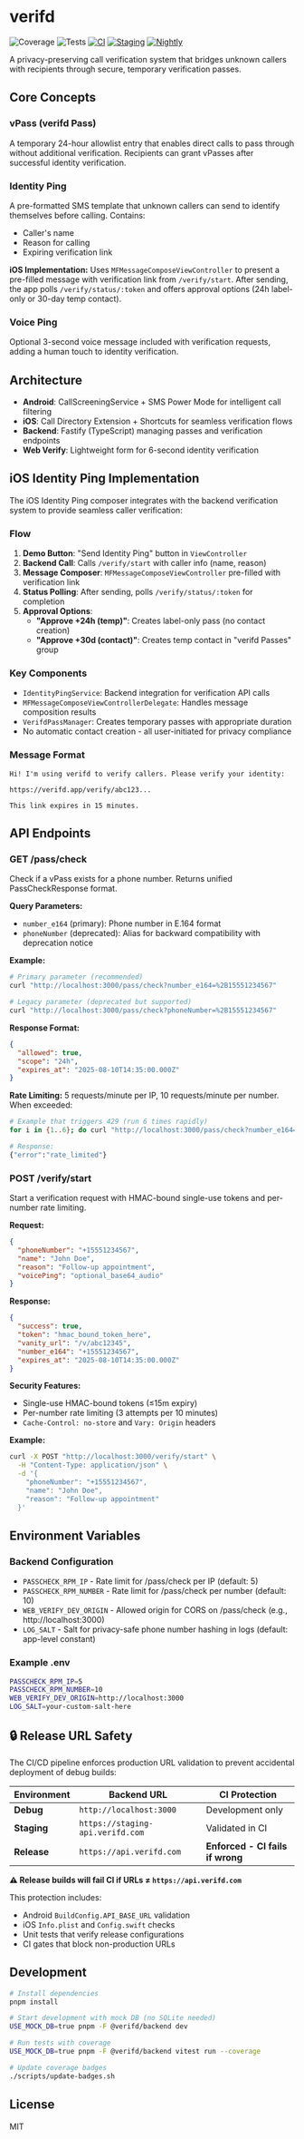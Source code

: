 # verifd

![Coverage](https://img.shields.io/badge/coverage-40%25-yellow)
![Tests](https://img.shields.io/badge/tests-25%20passing-success)
[![CI](https://github.com/verifd/verifd/actions/workflows/ci.yml/badge.svg)](https://github.com/verifd/verifd/actions/workflows/ci.yml)
[![Staging](https://img.shields.io/github/actions/workflow/status/verifd/verifd/staging-smoke.yml?branch=main&label=staging)](https://github.com/verifd/verifd/actions/workflows/staging-smoke.yml)
[![Nightly](https://img.shields.io/github/actions/workflow/status/verifd/verifd/nightly-smoke.yml?label=nightly)](https://github.com/verifd/verifd/actions/workflows/nightly-smoke.yml)

A privacy-preserving call verification system that bridges unknown callers with recipients through secure, temporary verification passes.

## Core Concepts

### vPass (verifd Pass)
A temporary 24-hour allowlist entry that enables direct calls to pass through without additional verification. Recipients can grant vPasses after successful identity verification.

### Identity Ping
A pre-formatted SMS template that unknown callers can send to identify themselves before calling. Contains:
- Caller's name
- Reason for calling
- Expiring verification link

**iOS Implementation:** Uses `MFMessageComposeViewController` to present a pre-filled message with verification link from `/verify/start`. After sending, the app polls `/verify/status/:token` and offers approval options (24h label-only or 30-day temp contact).

### Voice Ping
Optional 3-second voice message included with verification requests, adding a human touch to identity verification.

## Architecture

- **Android**: CallScreeningService + SMS Power Mode for intelligent call filtering
- **iOS**: Call Directory Extension + Shortcuts for seamless verification flows
- **Backend**: Fastify (TypeScript) managing passes and verification endpoints
- **Web Verify**: Lightweight form for 6-second identity verification

## iOS Identity Ping Implementation

The iOS Identity Ping composer integrates with the backend verification system to provide seamless caller verification:

### Flow
1. **Demo Button**: "Send Identity Ping" button in `ViewController`
2. **Backend Call**: Calls `/verify/start` with caller info (name, reason)
3. **Message Composer**: `MFMessageComposeViewController` pre-filled with verification link
4. **Status Polling**: After sending, polls `/verify/status/:token` for completion
5. **Approval Options**: 
   - **"Approve +24h (temp)"**: Creates label-only pass (no contact creation)
   - **"Approve +30d (contact)"**: Creates temp contact in "verifd Passes" group

### Key Components
- `IdentityPingService`: Backend integration for verification API calls
- `MFMessageComposeViewControllerDelegate`: Handles message composition results
- `VerifdPassManager`: Creates temporary passes with appropriate duration
- No automatic contact creation - all user-initiated for privacy compliance

### Message Format
```
Hi! I'm using verifd to verify callers. Please verify your identity:

https://verifd.app/verify/abc123...

This link expires in 15 minutes.
```

## API Endpoints

### GET /pass/check

Check if a vPass exists for a phone number. Returns unified PassCheckResponse format.

**Query Parameters:**
- `number_e164` (primary): Phone number in E.164 format
- `phoneNumber` (deprecated): Alias for backward compatibility with deprecation notice

**Example:**
```bash
# Primary parameter (recommended)
curl "http://localhost:3000/pass/check?number_e164=%2B15551234567"

# Legacy parameter (deprecated but supported)
curl "http://localhost:3000/pass/check?phoneNumber=%2B15551234567"
```

**Response Format:**
```json
{
  "allowed": true,
  "scope": "24h",
  "expires_at": "2025-08-10T14:35:00.000Z"
}
```

**Rate Limiting:** 5 requests/minute per IP, 10 requests/minute per number. When exceeded:
```bash
# Example that triggers 429 (run 6 times rapidly)
for i in {1..6}; do curl "http://localhost:3000/pass/check?number_e164=%2B15551234567"; done

# Response:
{"error":"rate_limited"}
```

### POST /verify/start

Start a verification request with HMAC-bound single-use tokens and per-number rate limiting.

**Request:**
```json
{
  "phoneNumber": "+15551234567",
  "name": "John Doe", 
  "reason": "Follow-up appointment",
  "voicePing": "optional_base64_audio"
}
```

**Response:**
```json
{
  "success": true,
  "token": "hmac_bound_token_here",
  "vanity_url": "/v/abc12345",
  "number_e164": "+15551234567",
  "expires_at": "2025-08-10T14:35:00.000Z"
}
```

**Security Features:**
- Single-use HMAC-bound tokens (≤15m expiry)
- Per-number rate limiting (3 attempts per 10 minutes)
- `Cache-Control: no-store` and `Vary: Origin` headers

**Example:**
```bash
curl -X POST "http://localhost:3000/verify/start" \
  -H "Content-Type: application/json" \
  -d '{
    "phoneNumber": "+15551234567",
    "name": "John Doe",
    "reason": "Follow-up appointment"
  }'
```

## Environment Variables

### Backend Configuration
- `PASSCHECK_RPM_IP` - Rate limit for /pass/check per IP (default: 5)
- `PASSCHECK_RPM_NUMBER` - Rate limit for /pass/check per number (default: 10)  
- `WEB_VERIFY_DEV_ORIGIN` - Allowed origin for CORS on /pass/check (e.g., http://localhost:3000)
- `LOG_SALT` - Salt for privacy-safe phone number hashing in logs (default: app-level constant)

### Example .env
```bash
PASSCHECK_RPM_IP=5
PASSCHECK_RPM_NUMBER=10
WEB_VERIFY_DEV_ORIGIN=http://localhost:3000
LOG_SALT=your-custom-salt-here
```

## 🔒 Release URL Safety

The CI/CD pipeline enforces production URL validation to prevent accidental deployment of debug builds:

| Environment | Backend URL | CI Protection |
|-------------|------------|---------------|
| **Debug** | `http://localhost:3000` | Development only |
| **Staging** | `https://staging-api.verifd.com` | Validated in CI |
| **Release** | `https://api.verifd.com` | **Enforced - CI fails if wrong** |

**⚠️ Release builds will fail CI if URLs ≠ `https://api.verifd.com`**

This protection includes:
- Android `BuildConfig.API_BASE_URL` validation
- iOS `Info.plist` and `Config.swift` checks
- Unit tests that verify release configurations
- CI gates that block non-production URLs

## Development

```bash
# Install dependencies
pnpm install

# Start development with mock DB (no SQLite needed)
USE_MOCK_DB=true pnpm -F @verifd/backend dev

# Run tests with coverage
USE_MOCK_DB=true pnpm -F @verifd/backend vitest run --coverage

# Update coverage badges
./scripts/update-badges.sh
```

## License

MIT